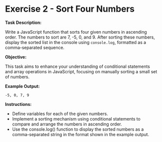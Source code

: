 # Exercise 2 - Sort Four Numbers

**Task Description:**

Write a JavaScript function that sorts four given numbers in ascending order. The numbers to sort are 7, -5, 0, and 9. After sorting these numbers, display the sorted list in the console using `console.log`, formatted as a comma-separated sequence.

**Objective:**

This task aims to enhance your understanding of conditional statements and array operations in JavaScript, focusing on manually sorting a small set of numbers.

**Example Output:**

```plaintext
-5, 0, 7, 9
```

**Instructions:**

- Define variables for each of the given numbers.
- Implement a sorting mechanism using conditional statements to compare and arrange the numbers in ascending order.
- Use the console.log() function to display the sorted numbers as a comma-separated string in the format shown in the example output.
